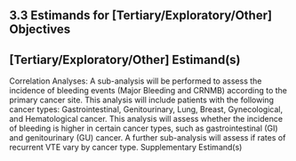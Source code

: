 ## 3.3 Estimands for [Tertiary/Exploratory/Other] Objectives

[Tertiary/Exploratory/Other] Estimand(s)
-
Correlation Analyses:
A sub-analysis will be performed to assess the incidence of bleeding
events (Major Bleeding and CRNMB) according to the primary cancer site. This analysis will
include patients with the following cancer types: Gastrointestinal, Genitourinary, Lung, Breast,
Gynecological, and Hematological cancer. This analysis will assess whether the incidence of
bleeding is higher in certain cancer types, such as gastrointestinal (GI) and genitourinary (GU)
cancer. A further sub-analysis will assess if rates of recurrent VTE vary by cancer type.
Supplementary Estimand(s)